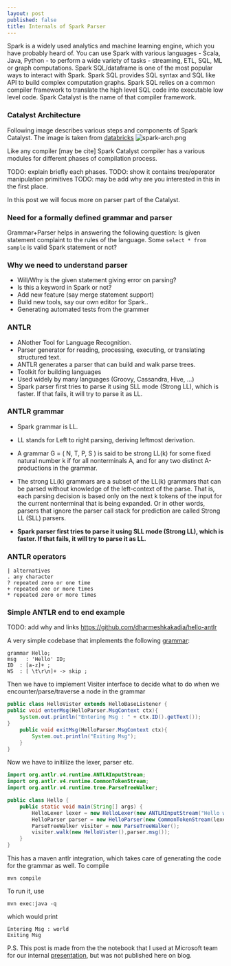 ```yaml
---
layout: post
published: false
title: Internals of Spark Parser
---
```


Spark is a widely used analytics and machine learning engine, which you have probably heard of. You can use Spark with various languages - Scala, Java, Python - to perform a wide variety of tasks - streaming, ETL, SQL, ML or graph computations. Spark SQL/dataframe is one of the most popular ways to interact with Spark. Spark SQL provides SQL syntax and SQL like API to build complex computation graphs. Spark SQL relies on a common compiler framework to translate the high level SQL code into executable low level code. Spark Catalyst is the name of that compiler framework. 

### Catalyst Architecture

Following image describes various steps and components of Spark Catalyst. The image is taken from [databricks](https://databricks.com/glossary/catalyst-optimizer)
![spark-arch.png]({{site.baseurl}}/images/spark-arch.png)

Like any compiler [may be cite] Spark Catalyst compiler has a various modules for different phases of compilation process.

TODO: explain briefly each phases.
TODO: show it contains tree/operator manipulation primitives 
TODO: may be add why are you interested in this in the first place.

In this post we will focus more on parser part of the Catalyst.

### Need for a formally defined grammar and parser

Grammar+Parser helps in answering the following question: Is given statement complaint to the rules of the language. 
Some ``select * from sample`` is valid Spark statement or not?


### Why we need to understand parser 

* Will/Why is the given statement giving error on parsing?
* Is this a keyword in Spark or not? 
* Add new feature (say merge statement support)
* Build new tools, say our own editor for Spark..
* Generating automated tests from the grammer

### ANTLR

* ANother Tool for Language Recognition. 
* Parser generator for reading, processing, executing, or translating structured text.
* ANTLR generates a parser that can build and walk parse trees.
* Toolkit for building languages
* Used widely by many languages (Groovy, Cassandra, Hive, …)
* Spark parser first tries to parse it using SLL mode (Strong LL), which is faster. If that fails, it will try to parse it as LL.


### ANTLR grammar 

* Spark grammar is LL. 
* LL stands for Left to right parsing, deriving leftmost derivation.


* A grammar G = ( N, T, P, S ) is said to be strong LL(k) for some fixed natural number k if for all nonterminals A, and for any two distinct A-productions in the grammar. 
* The strong LL(k) grammars are a subset of the LL(k) grammars that can be parsed without knowledge of the left-context of the parse. That is, each parsing decision is based only on the next k tokens of the input for the current nonterminal that is being expanded. Or in other words, parsers that ignore the parser call stack for prediction are called Strong LL (SLL) parsers.


* **Spark parser first tries to parse it using SLL mode (Strong LL), which is faster. If that fails, it will try to parse it as LL.**

### ANTLR operators

```
| alternatives
. any character
? repeated zero or one time
+ repeated one or more times
* repeated zero or more times
```

### Simple ANTLR end to end example

TODO: add why and links https://github.com/dharmeshkakadia/hello-antlr

A very simple codebase that implements the following [grammar](https://github.com/dharmeshkakadia/hello-antlr/blob/master/src/main/antlr4/Hello.g4):

```antlr-java
grammar Hello;
msg   : 'Hello' ID;
ID  : [a-z]+ ;
WS  : [ \t\r\n]+ -> skip ;
```

Then we have to implement Visiter interface to decide what to do when we encounter/parse/traverse a node in the grammar

```java
public class HelloVister extends HelloBaseListener {
public void enterMsg(HelloParser.MsgContext ctx){
	System.out.println("Entering Msg : " + ctx.ID().getText());
}
	public void exitMsg(HelloParser.MsgContext ctx){
		System.out.println("Exiting Msg");
	}
}
```

Now we have to initilize the lexer, parser etc.

```java
import org.antlr.v4.runtime.ANTLRInputStream;
import org.antlr.v4.runtime.CommonTokenStream;
import org.antlr.v4.runtime.tree.ParseTreeWalker;

public class Hello {
	public static void main(String[] args) {
		HelloLexer lexer = new HelloLexer(new ANTLRInputStream("Hello world"));
		HelloParser parser = new HelloParser(new CommonTokenStream(lexer));
		ParseTreeWalker visiter = new ParseTreeWalker();
		visiter.walk(new HelloVister(),parser.msg());
	}
}

```


This has a maven antlr integration, which takes care of generating the code for the grammar as well. To compile

```
mvn compile
```

To run it, use

```
mvn exec:java -q
```

which would print
```
Entering Msg : world
Exiting Msg

```

P.S. This post is made from the the notebook that I used at Microsoft team for our internal [presentation](https://github.com/dharmeshkakadia/spark-internals), but was not published here on blog. 